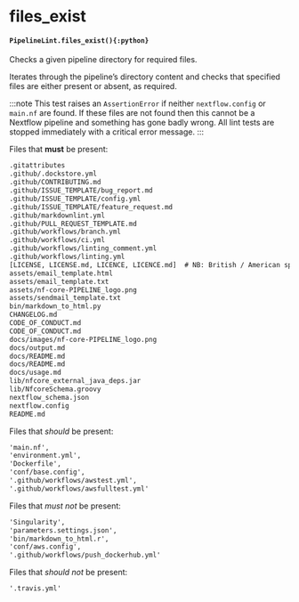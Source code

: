 # files_exist

#### `PipelineLint.files_exist(){:python}`

Checks a given pipeline directory for required files.

Iterates through the pipeline’s directory content and checks that specified
files are either present or absent, as required.

:::note
This test raises an `AssertionError` if neither `nextflow.config` or `main.nf` are found.
If these files are not found then this cannot be a Nextflow pipeline and something has gone badly wrong.
All lint tests are stopped immediately with a critical error message.
:::

Files that **must** be present:

```default
.gitattributes
.github/.dockstore.yml
.github/CONTRIBUTING.md
.github/ISSUE_TEMPLATE/bug_report.md
.github/ISSUE_TEMPLATE/config.yml
.github/ISSUE_TEMPLATE/feature_request.md
.github/markdownlint.yml
.github/PULL_REQUEST_TEMPLATE.md
.github/workflows/branch.yml
.github/workflows/ci.yml
.github/workflows/linting_comment.yml
.github/workflows/linting.yml
[LICENSE, LICENSE.md, LICENCE, LICENCE.md]  # NB: British / American spelling
assets/email_template.html
assets/email_template.txt
assets/nf-core-PIPELINE_logo.png
assets/sendmail_template.txt
bin/markdown_to_html.py
CHANGELOG.md
CODE_OF_CONDUCT.md
CODE_OF_CONDUCT.md
docs/images/nf-core-PIPELINE_logo.png
docs/output.md
docs/README.md
docs/README.md
docs/usage.md
lib/nfcore_external_java_deps.jar
lib/NfcoreSchema.groovy
nextflow_schema.json
nextflow.config
README.md
```

Files that _should_ be present:

```default
'main.nf',
'environment.yml',
'Dockerfile',
'conf/base.config',
'.github/workflows/awstest.yml',
'.github/workflows/awsfulltest.yml'
```

Files that _must not_ be present:

```default
'Singularity',
'parameters.settings.json',
'bin/markdown_to_html.r',
'conf/aws.config',
'.github/workflows/push_dockerhub.yml'
```

Files that _should not_ be present:

```default
'.travis.yml'
```
